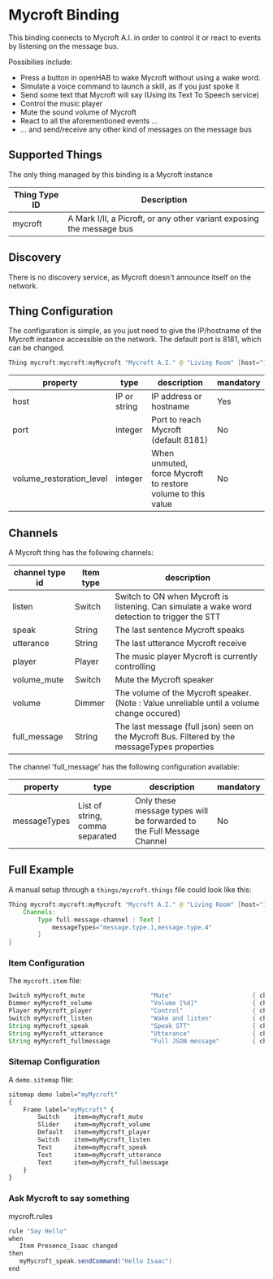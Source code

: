 # Mycroft Binding

This binding connects to Mycroft A.I. in order to control it or react to events by listening on the message bus.

Possibilies include:

- Press a button in openHAB to wake Mycroft without using a wake word.
- Simulate a voice command to launch a skill, as if you just spoke it
- Send some text that Mycroft will say (Using its Text To Speech service)
- Control the music player
- Mute the sound volume of Mycroft
- React to all the aforementioned events ...
- ... and send/receive any other kind of messages on the message bus

## Supported Things

The only thing managed by this binding is a Mycroft instance

| Thing Type ID |                              Description                              |
|---------------|-----------------------------------------------------------------------|
| mycroft       | A Mark I/II, a Picroft, or any other variant exposing the message bus |

## Discovery

There is no discovery service, as Mycroft doesn't announce itself on the network.

## Thing Configuration

The configuration is simple, as you just need to give the IP/hostname of the Mycroft instance accessible on the network.
The default port is 8181, which can be changed.

```java
Thing mycroft:mycroft:myMycroft "Mycroft A.I." @ "Living Room" [host="192.168.X.X"]
```

|         property         |     type     |                         description                         | mandatory |
|--------------------------|--------------|-------------------------------------------------------------|-----------|
| host                     | IP or string | IP address or hostname                                      | Yes       |
| port                     | integer      | Port to reach Mycroft (default 8181)                        | No        |
| volume_restoration_level | integer      | When unmuted, force Mycroft to restore volume to this value | No        |

## Channels

A Mycroft thing has the following channels:

| channel type id | Item type |                                          description                                          |
|-----------------|-----------|-----------------------------------------------------------------------------------------------|
| listen          | Switch    | Switch to ON when Mycroft is listening. Can simulate a wake word detection to trigger the STT |
| speak           | String    | The last sentence Mycroft speaks                                                              |
| utterance       | String    | The last utterance Mycroft receive                                                            |
| player          | Player    | The music player Mycroft is currently controlling                                             |
| volume_mute     | Switch    | Mute the Mycroft speaker                                                                      |
| volume          | Dimmer    | The volume of the Mycroft speaker. (Note : Value unreliable until a volume change occured)    |
| full_message    | String    | The last message (full json) seen on the Mycroft Bus. Filtered by the messageTypes properties |

The channel 'full_message' has the following configuration available:

|   property   |              type               |                              description                               | mandatory |
|--------------|---------------------------------|------------------------------------------------------------------------|-----------|
| messageTypes | List of string, comma separated | Only these message types will be forwarded to the Full Message Channel | No        |

## Full Example

A manual setup through a `things/mycroft.things` file could look like this:

```java
Thing mycroft:mycroft:myMycroft "Mycroft A.I." @ "Living Room" [host="192.168.X.X", port=8181] { 
    Channels:
        Type full-message-channel : Text [
            messageTypes="message.type.1,message.type.4"
        ]
}
```

### Item Configuration

The `mycroft.item` file:

```java
Switch myMycroft_mute                  "Mute"                      { channel="mycroft:mycroft:myMycroft:volume_mute" }
Dimmer myMycroft_volume                "Volume [%d]"               { channel="mycroft:mycroft:myMycroft:volume" }
Player myMycroft_player                "Control"                   { channel="mycroft:mycroft:myMycroft:player" }
Switch myMycroft_listen                "Wake and listen"           { channel="mycroft:mycroft:myMycroft:listen" }
String myMycroft_speak                 "Speak STT"                 { channel="mycroft:mycroft:myMycroft:speak" }
String myMycroft_utterance             "Utterance"                 { channel="mycroft:mycroft:myMycroft:utterance" }
String myMycroft_fullmessage           "Full JSON message"         { channel="mycroft:mycroft:myMycroft:full_message" }
```

### Sitemap Configuration

A `demo.sitemap` file:

```perl
sitemap demo label="myMycroft"
{
    Frame label="myMycroft" {
        Switch    item=myMycroft_mute
        Slider    item=myMycroft_volume
        Default   item=myMycroft_player
        Switch    item=myMycroft_listen
        Text      item=myMycroft_speak
        Text      item=myMycroft_utterance
        Text      item=myMycroft_fullmessage
    }
}
```

### Ask Mycroft to say something

mycroft.rules

```java
rule "Say Hello"
when
   Item Presence_Isaac changed
then
   myMycroft_speak.sendCommand("Hello Isaac")
end
```

